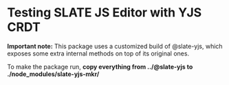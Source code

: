 # Testing SLATE JS Editor with YJS CRDT

**Important note:**
This package uses a customized build of @slate-yjs, which exposes some extra internal methods on top of its original ones.

To make the package run, **copy everything from ../@slate-yjs to ./node_modules/slate-yjs-mkr/**

